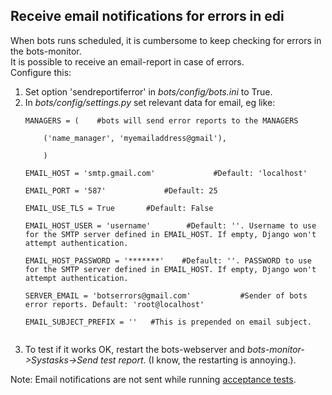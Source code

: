 ## Receive email notifications for errors in edi ##

When bots runs scheduled, it is cumbersome to keep checking for errors in the bots-monitor.<br>
It is possible to receive an email-report in case of errors.<br>
Configure this:<br>
<ol><li>Set option 'sendreportiferror' in <i>bots/config/bots.ini</i> to True.<br>
</li><li>In <i>bots/config/settings.py</i> set relevant data for email, eg like:<br>
<pre><code>MANAGERS = (    #bots will send error reports to the MANAGERS<br>
    ('name_manager', 'myemailaddress@gmail'),<br>
    )<br>
EMAIL_HOST = 'smtp.gmail.com'             #Default: 'localhost'<br>
EMAIL_PORT = '587'             #Default: 25<br>
EMAIL_USE_TLS = True       #Default: False<br>
EMAIL_HOST_USER = 'username'        #Default: ''. Username to use for the SMTP server defined in EMAIL_HOST. If empty, Django won't attempt authentication.<br>
EMAIL_HOST_PASSWORD = '*******'    #Default: ''. PASSWORD to use for the SMTP server defined in EMAIL_HOST. If empty, Django won't attempt authentication.<br>
SERVER_EMAIL = 'botserrors@gmail.com'           #Sender of bots error reports. Default: 'root@localhost'<br>
EMAIL_SUBJECT_PREFIX = ''   #This is prepended on email subject.<br>
</code></pre>
</li><li>To test if it works OK, restart the bots-webserver and <i>bots-monitor->Systasks->Send test report</i>. (I know, the restarting is annoying.).</li></ol>

Note: Email notifications are not sent while running <a href='DeploymentAcceptance.md'>acceptance tests</a>.